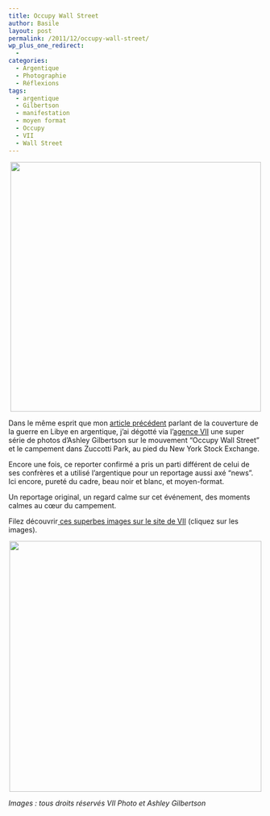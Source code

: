 ```yaml
---
title: Occupy Wall Street
author: Basile
layout: post
permalink: /2011/12/occupy-wall-street/
wp_plus_one_redirect:
  -
categories:
  - Argentique
  - Photographie
  - Réflexions
tags:
  - argentique
  - Gilbertson
  - manifestation
  - moyen format
  - Occupy
  - VII
  - Wall Street
---
```

<center>
  <img class="aligncenter size-full wp-image-337" title="Image 2011-12-06 à 18.21.52" src="{{ site.url }}/assets/Image-2011-12-06-à-18.21.52.jpg" alt="" width="497" height="496" />
</center>

Dans le même esprit que mon [article précédent][1] parlant de la couverture de la guerre en Libye en argentique, j&#8217;ai dégotté via l&#8217;[agence VII][2] une super série de photos d&#8217;Ashley Gilbertson sur le mouvement &#8220;Occupy Wall Street&#8221; et le campement dans Zuccotti Park, au pied du New York Stock Exchange.

Encore une fois, ce reporter confirmé a pris un parti différent de celui de ses confrères et a utilisé l&#8217;argentique pour un reportage aussi axé &#8220;news&#8221;.
Ici encore, pureté du cadre, beau noir et blanc, et moyen-format.

Un reportage original, un regard calme sur cet événement, des moments calmes au cœur du campement.

Filez découvrir[ ces superbes images sur le site de VII][3] (cliquez sur les images).

<center>
  <img class="aligncenter size-full wp-image-379" title="Image 2011-12-14 à 12.12.00" src="{{ site.url }}/assets/Image-2011-12-14-à-12.12.00.jpg" alt="" width="500" height="498" />
</center>

*Images : tous droits réservés VII Photo et Ashley Gilbertson*

<div class="wp_plus_one_button" style="margin: 0 8px 8px 0; float:left; ">
  <g:plusone count="false" href="http://blog.basilesimon.fr/2011/12/occupy-wall-street/" callback="wp_plus_one_handler"></g:plusone>
</div>

 [1]: http://blog.basilesimon.fr/2011/12/tim-hetherington-the-libya-negs/
 [2]: http://viiphoto.com/
 [3]: http://viiphoto.wg.picturemaxx.com/series/index.php?SEARCHMODE=SERIES&SHOWSERIES=1.1952&TABLIGHTBOX=SERIES&UURL=39c7a826f60c95979752d0fe4bd831ba
